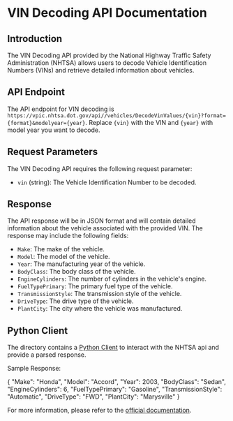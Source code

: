 # VIN Decoding API Documentation

## Introduction
The VIN Decoding API provided by the National Highway Traffic Safety Administration (NHTSA) allows users to decode Vehicle Identification Numbers (VINs) and retrieve detailed information about vehicles.

## API Endpoint
The API endpoint for VIN decoding is `https://vpic.nhtsa.dot.gov/api//vehicles/DecodeVinValues/{vin}?format={format}&modelyear={year}`. Replace `{vin}` with the VIN and `{year}` with model year you want to decode.

## Request Parameters
The VIN Decoding API requires the following request parameter:

- `vin` (string): The Vehicle Identification Number to be decoded.

## Response
The API response will be in JSON format and will contain detailed information about the vehicle associated with the provided VIN. The response may include the following fields:

- `Make`: The make of the vehicle.
- `Model`: The model of the vehicle.
- `Year`: The manufacturing year of the vehicle.
- `BodyClass`: The body class of the vehicle.
- `EngineCylinders`: The number of cylinders in the vehicle's engine.
- `FuelTypePrimary`: The primary fuel type of the vehicle.
- `TransmissionStyle`: The transmission style of the vehicle.
- `DriveType`: The drive type of the vehicle.
- `PlantCity`: The city where the vehicle was manufactured.

## Python Client
The directory contains a [Python Client](./vpic.py) to interact with the NHTSA api and provide a parsed response.

Sample Response:

{
    "Make": "Honda",
    "Model": "Accord",
    "Year": 2003,
    "BodyClass": "Sedan",
    "EngineCylinders": 6,
    "FuelTypePrimary": "Gasoline",
    "TransmissionStyle": "Automatic",
    "DriveType": "FWD",
    "PlantCity": "Marysville"
}

For more information, please refer to the [official documentation](https://vpic.nhtsa.dot.gov/api/).
